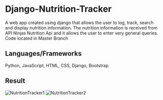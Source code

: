 # Django-Nutrition-Tracker
A web app created using django that allows the user to log, track, search and display nutrition information. The nutrition information is received from API Ninjas Nutrition Api and it allows the user to enter very general queries. 
Code located in Master Branch

Languages/Frameworks
---------
Python, JavaScript, HTML, CSS, Django, Bootstrap

Result
-------
![NutritionTracker1](https://github.com/KalebBerry25/Django-Nutrition-Tracker/assets/97976309/586c2d4c-ff8e-4628-87f2-1f18e40b7dba)
![NutritionTracker2](https://github.com/KalebBerry25/Django-Nutrition-Tracker/assets/97976309/2e93556e-a509-45ae-8d5c-538eca69e7bc)
